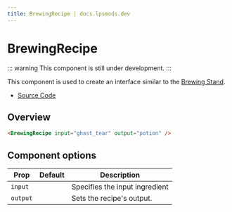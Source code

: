 ```yaml
---
title: BrewingRecipe | docs.lpsmods.dev
---
```


# BrewingRecipe

::: warning
This component is still under development.
:::

This component is used to create an interface similar to the [Brewing Stand](https://minecraft.wiki/w/Brewing_Stand).

- [Source Code](https://github.com/legopitstop/docs.lpsmods.dev/edit/main/docs/.vitepress/components/BrewingRecipe.vue)

## Overview

<BrewingRecipe
    input="ghast_tear"
    output="potion"/>

```html
<BrewingRecipe input="ghast_tear" output="potion" />
```

## Component options

| Prop     | Default | Description                    |
| -------- | ------- | ------------------------------ |
| `input`  |         | Specifies the input ingredient |
| `output` |         | Sets the recipe's output.      |
